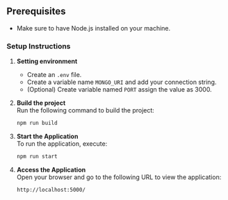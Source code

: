 ## Prerequisites

- Make sure to have Node.js installed on your machine.

### Setup Instructions

1. **Setting environment**
   - Create an `.env` file.
   - Create a variable name `MONGO_URI` and add your connection string.
   - (Optional) Create variable named `PORT` assign the value as 3000.

3. **Build the project**  
   Run the following command to build the project:

   ```bash
   npm run build
   ```

4. **Start the Application**  
   To run the application, execute:
   ```bash
   npm run start
   ```
5. **Access the Application**  
   Open your browser and go to the following URL to view the application:
   ```bash
   http://localhost:5000/
   ```
